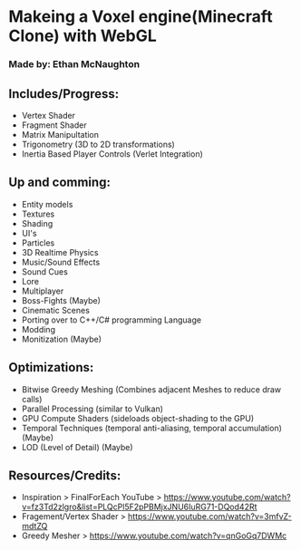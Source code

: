 # Makeing a Voxel engine(Minecraft Clone) with WebGL

### Made by: Ethan McNaughton

## Includes/Progress:
- Vertex Shader
- Fragment Shader
- Matrix Manipultation
- Trigonometry (3D to 2D transformations)
- Inertia Based Player Controls (Verlet Integration)

## Up and comming:
- Entity models
- Textures
- Shading
- UI's
- Particles
- 3D Realtime Physics
- Music/Sound Effects
- Sound Cues
- Lore
- Multiplayer
- Boss-Fights (Maybe)
- Cinematic Scenes
- Porting over to C++/C# programming Language
- Modding
- Monitization (Maybe)

## Optimizations:
- Bitwise Greedy Meshing (Combines adjacent Meshes to reduce draw calls)
- Parallel Processing (similar to Vulkan)
- GPU Compute Shaders (sideloads object-shading to the GPU)
- Temporal Techniques (temporal anti-aliasing, temporal accumulation) (Maybe)
- LOD (Level of Detail) (Maybe)

## Resources/Credits:
- Inspiration > FinalForEach YouTube > https://www.youtube.com/watch?v=fz3Td2zlgro&list=PLQcPl5F2pPBMjxJNU6IuRG71-DQod42Rt
- Fragement/Vertex Shader > https://www.youtube.com/watch?v=3mfvZ-mdtZQ
- Greedy Mesher > https://www.youtube.com/watch?v=qnGoGq7DWMc